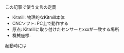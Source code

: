 この記事で使う文言の定義

* Kitmill: 物理的なKitmill本体
* CNCソフト: PC上で動作する
* 原点: Kitmillに取り付けたセンサーとxxxが一致する場所
* 機械座標: 

起動時には

